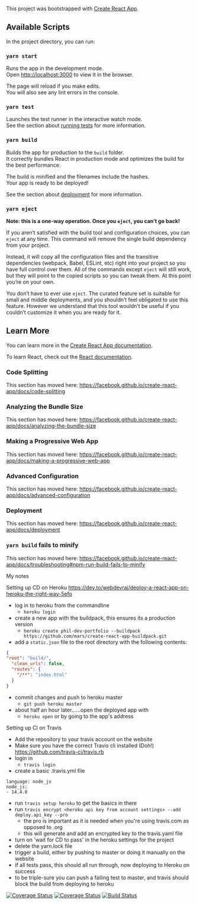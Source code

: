 This project was bootstrapped with [Create React App](https://github.com/facebook/create-react-app).

## Available Scripts

In the project directory, you can run:

### `yarn start`

Runs the app in the development mode.<br />
Open [http://localhost:3000](http://localhost:3000) to view it in the browser.

The page will reload if you make edits.<br />
You will also see any lint errors in the console.

### `yarn test`

Launches the test runner in the interactive watch mode.<br />
See the section about [running tests](https://facebook.github.io/create-react-app/docs/running-tests) for more information.

### `yarn build`

Builds the app for production to the `build` folder.<br />
It correctly bundles React in production mode and optimizes the build for the best performance.

The build is minified and the filenames include the hashes.<br />
Your app is ready to be deployed!

See the section about [deployment](https://facebook.github.io/create-react-app/docs/deployment) for more information.

### `yarn eject`

**Note: this is a one-way operation. Once you `eject`, you can’t go back!**

If you aren’t satisfied with the build tool and configuration choices, you can `eject` at any time. This command will remove the single build dependency from your project.

Instead, it will copy all the configuration files and the transitive dependencies (webpack, Babel, ESLint, etc) right into your project so you have full control over them. All of the commands except `eject` will still work, but they will point to the copied scripts so you can tweak them. At this point you’re on your own.

You don’t have to ever use `eject`. The curated feature set is suitable for small and middle deployments, and you shouldn’t feel obligated to use this feature. However we understand that this tool wouldn’t be useful if you couldn’t customize it when you are ready for it.

## Learn More

You can learn more in the [Create React App documentation](https://facebook.github.io/create-react-app/docs/getting-started).

To learn React, check out the [React documentation](https://reactjs.org/).

### Code Splitting

This section has moved here: https://facebook.github.io/create-react-app/docs/code-splitting

### Analyzing the Bundle Size

This section has moved here: https://facebook.github.io/create-react-app/docs/analyzing-the-bundle-size

### Making a Progressive Web App

This section has moved here: https://facebook.github.io/create-react-app/docs/making-a-progressive-web-app

### Advanced Configuration

This section has moved here: https://facebook.github.io/create-react-app/docs/advanced-configuration

### Deployment

This section has moved here: https://facebook.github.io/create-react-app/docs/deployment

### `yarn build` fails to minify

This section has moved here: https://facebook.github.io/create-react-app/docs/troubleshooting#npm-run-build-fails-to-minify

My notes

Setting up CD on Heroku
https://dev.to/webdevraj/deploy-a-react-app-on-heroku-the-right-way-5efo

- log in to heroku from the commandline
  - `heroku login`
- create a new app with the buildpack, this ensures its a production version
  - `heroku create phil-dev-portfolio --buildpack https://github.com/mars/create-react-app-buildpack.git`
- add a `static.json` file to the root directory with the following contents:

```json
{
"root": "build/",
  "clean_urls": false,
  "routes": {
    "/**": "index.html"
  }
}
```

- commit changes and push to heroku master
  - `git push heroku master`
- about half an hour later......open the deployed app with
  - `heroku open` or by going to the app's address

Setting up CI on Travis

- Add the repository to your travis account on the website
- Make sure you have the correct Travis cli installed (Doh!) https://github.com/travis-ci/travis.rb
- login in
  - `travis login`
- create a basic .travis.yml file

```
language: node_js
node_js:
- 14.4.0
```

- run `travis setup heroku` to get the basics in there
- run `travis encrypt <heroku api key from account settings> --add deploy.api_key --pro`
  - the pro is important as it is needed when you're using travis.com as opposed to .org
  - this will generate and add an encrypted key to the travis.yaml file
- turn on 'wait for CD to pass' in the heroku settings for the project
- delete the yarn.lock file
- trigger a build, either by pushing to master or doing it manually on the website
- if all tests pass, this should all run through, now deploying to Heroku on success
- to be triple-sure you can push a failing test to master, and travis should block the build from deploying to heroku

[![Coverage Status](https://coveralls.io/repos/github/PhilipVigus/dev-portfolio/badge.svg?branch=configure-coveralls.io)](https://coveralls.io/github/PhilipVigus/dev-portfolio?branch=dev)
[![Coverage Status](https://coveralls.io/repos/github/PhilipVigus/dev-portfolio/badge.svg?branch=configure-coveralls.io)](https://coveralls.io/github/PhilipVigus/dev-portfolio?branch=masters)
[![Build Status](https://travis-ci.com/PhilipVigus/dev-portfolio.svg?branch=master)](https://travis-ci.com/PhilipVigus/dev-portfolio)